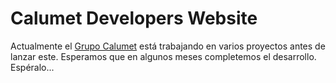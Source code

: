 Calumet Developers Website
==========================

Actualmente el [Grupo Calumet](http://cormoran.uis.edu.co/calumet) está trabajando en varios proyectos antes de lanzar este. Esperamos que en algunos meses completemos el desarrollo. Espéralo...
